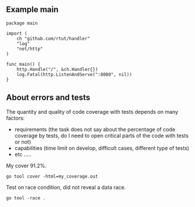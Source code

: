 ## Example main

```
package main

import (
    ch "github.com/rtut/handler"
    "log"
    "net/http"
)

func main() {
    http.Handle("/", &ch.Handler{})
    log.Fatal(http.ListenAndServe(":8080", nil))
}
```

## About errors and tests

The quantity and quality of code coverage with tests depends on many factors:
* requirements (the task does not say about the percentage of code coverage by tests, do I need to open critical parts of the code with tests or not)
* capabilities (time limit on develop, difficult cases, different type of tests)
* etc .....

My cover 91.2%.

```
go tool cover -html=my_coverage.out
```

Test on race condition, did not reveal a data race.

```
go tool -race .
```
